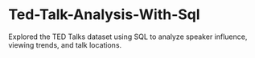 # Ted-Talk-Analysis-With-Sql
Explored the TED Talks dataset using SQL to analyze speaker influence, viewing trends, and talk locations.

